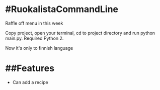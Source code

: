 #RuokalistaCommandLine
=====================

Raffle off menu in this week

Copy project, open your terminal, cd to project directory and run python main.py. Required Python 2.

Now it's only to finnish language

##Features
=====================
* Can add a recipe
